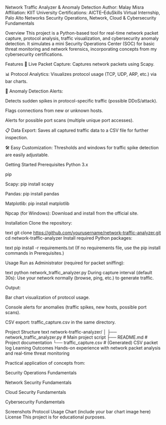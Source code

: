 Network Traffic Analyzer & Anomaly Detection
Author: Malay Misra
Affiliation: KIIT University
Certifications: AICTE–EduSkills Virtual Internship, Palo Alto Networks Security Operations, Network, Cloud & Cybersecurity Fundamentals

Overview
This project is a Python-based tool for real-time network packet capture, protocol analysis, traffic visualization, and cybersecurity anomaly detection.
It simulates a mini Security Operations Center (SOC) for basic threat monitoring and network forensics, incorporating concepts from my cybersecurity certifications.

Features
📡 Live Packet Capture: Captures network packets using Scapy.

📊 Protocol Analytics: Visualizes protocol usage (TCP, UDP, ARP, etc.) via bar charts.

🚨 Anomaly Detection Alerts:

Detects sudden spikes in protocol-specific traffic (possible DDoS/attack).

Flags connections from new or unknown hosts.

Alerts for possible port scans (multiple unique port accesses).

📋 Data Export: Saves all captured traffic data to a CSV file for further inspection.

🛠️ Easy Customization: Thresholds and windows for traffic spike detection are easily adjustable.

Getting Started
Prerequisites
Python 3.x

pip

Scapy: pip install scapy

Pandas: pip install pandas

Matplotlib: pip install matplotlib

Npcap (for Windows): Download and install from the official site.

Installation
Clone the repository:

text
git clone https://github.com/yourusername/network-traffic-analyzer.git
cd network-traffic-analyzer
Install required Python packages:

text
pip install -r requirements.txt
(If no requirements file, use the pip install commands in Prerequisites.)

Usage
Run as Administrator (required for packet sniffing):

text
python network_traffic_analyzer.py
During capture interval (default 30s):
Use your network normally (browse, ping, etc.) to generate traffic.

Output:

Bar chart visualization of protocol usage.

Console alerts for anomalies (traffic spikes, new hosts, possible port scans).

CSV export: traffic_capture.csv in the same directory.

Project Structure
text
network-traffic-analyzer/
│
├── network_traffic_analyzer.py   # Main project script
├── README.md                     # Project documentation
└── traffic_capture.csv           # (Generated) CSV packet log
Learning Outcomes
Hands-on experience with network packet analysis and real-time threat monitoring

Practical application of concepts from:

Security Operations Fundamentals

Network Security Fundamentals

Cloud Security Fundamentals

Cybersecurity Fundamentals

Screenshots
Protocol Usage Chart
(include your bar chart image here)
License
This project is for educational purposes.
